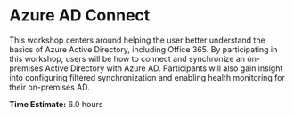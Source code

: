 # Azure AD Connect
This workshop centers around helping the user better understand the basics of Azure Active Directory, including Office 365.  By participating in this workshop, users will be how to connect and synchronize an on-premises Active Directory with Azure AD.  Participants will also gain insight into configuring filtered synchronization and enabling health monitoring for their on-premises AD.

**Time Estimate:** 6.0 hours

